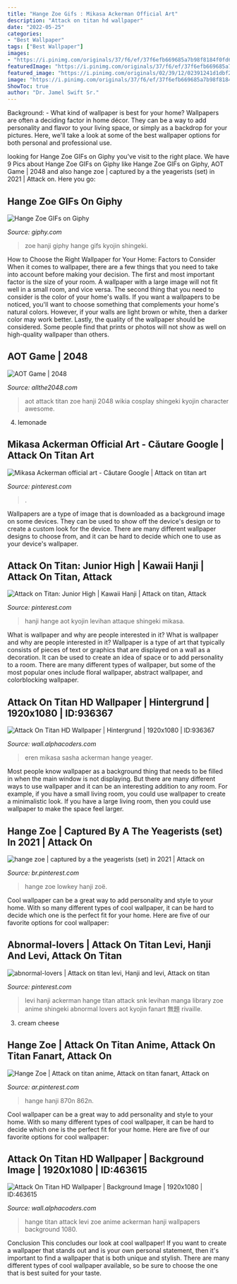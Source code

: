 ```yaml
---
title: "Hange Zoe Gifs : Mikasa Ackerman Official Art"
description: "Attack on titan hd wallpaper"
date: "2022-05-25"
categories:
- "Best Wallpaper"
tags: ["Best Wallpaper"]
images:
- "https://i.pinimg.com/originals/37/f6/ef/37f6efb669685a7b98f8184f0fd61ab8.gif"
featuredImage: "https://i.pinimg.com/originals/37/f6/ef/37f6efb669685a7b98f8184f0fd61ab8.gif"
featured_image: "https://i.pinimg.com/originals/02/39/12/02391241d1dbf28fa7b133dc0274f5a4.jpg"
image: "https://i.pinimg.com/originals/37/f6/ef/37f6efb669685a7b98f8184f0fd61ab8.gif"
ShowToc: true
author: "Dr. Jamel Swift Sr."
---
```



Background: - What kind of wallpaper is best for your home?
Wallpapers are often a deciding factor in home décor. They can be a way to add personality and flavor to your living space, or simply as a backdrop for your pictures. Here, we'll take a look at some of the best wallpaper options for both personal and professional use.

	

		
looking for Hange Zoe GIFs on Giphy you've visit to the right place. We have 9 Pics about Hange Zoe GIFs on Giphy like Hange Zoe GIFs on Giphy, AOT Game | 2048 and also hange zoe | captured by a the yeagerists (set) in 2021 | Attack on. Here you go:
		
    
## Hange Zoe GIFs On Giphy

<img loading=lazy src="http://media.giphy.com/media/zF5pWfopXFvUI/giphy.gif" onerror="this.onerror=null;this.src='https://tse3.mm.bing.net/th?id=OIP.B_5t1zd4rzdcgcKpDfO3wgAAAA&amp;pid=15.1';" alt="Hange Zoe GIFs on Giphy">

_Source: giphy.com_

>zoe hanji giphy hange gifs kyojin shingeki. 

	

How to Choose the Right Wallpaper for Your Home: Factors to Consider
When it comes to wallpaper, there are a few things that you need to take into account before making your decision. The first and most important factor is the size of your room. A wallpaper with a large image will not fit well in a small room, and vice versa. 
The second thing that you need to consider is the color of your home's walls. If you want a wallpapers to be noticed, you'll want to choose something that complements your home's natural colors. However, if your walls are light brown or white, then a darker color may work better. 
Lastly, the quality of the wallpaper should be considered. Some people find that prints or photos will not show as well on high-quality wallpaper than others.

    
## AOT Game | 2048

<img loading=lazy src="https://vignette.wikia.nocookie.net/animevice/images/e/eb/Hanji_Zoe.png/revision/latest?cb=20150328231353" onerror="this.onerror=null;this.src='https://tse2.mm.bing.net/th?id=OIP.xNQ64VaCO20CF6F4iWnTlQHaLH&amp;pid=15.1';" alt="AOT Game | 2048">

_Source: allthe2048.com_

>aot attack titan zoe hanji 2048 wikia cosplay shingeki kyojin character awesome. 

	

4. lemonade 

    
## Mikasa Ackerman Official Art - Căutare Google | Attack On Titan Art

<img loading=lazy src="https://i.pinimg.com/originals/37/f6/ef/37f6efb669685a7b98f8184f0fd61ab8.gif" onerror="this.onerror=null;this.src='https://tse3.mm.bing.net/th?id=OIP.KrOXmkYoae5IgP5RM_4KqAAAAA&amp;pid=15.1';" alt="Mikasa Ackerman official art - Căutare Google | Attack on titan art">

_Source: pinterest.com_

>. 

	

Wallpapers are a type of image that is downloaded as a background image on some devices. They can be used to show off the device's design or to create a custom look for the device. There are many different wallpaper designs to choose from, and it can be hard to decide which one to use as your device's wallpaper.

    
## Attack On Titan: Junior High | Kawaii Hanji | Attack On Titan, Attack

<img loading=lazy src="https://i.pinimg.com/736x/1d/15/4c/1d154c8a7d677d9843e9a311557baafd.jpg" onerror="this.onerror=null;this.src='https://tse4.mm.bing.net/th?id=OIP.cL8575iYR7XH0r7mFAi6UgHaGU&amp;pid=15.1';" alt="Attack on Titan: Junior High | Kawaii Hanji | Attack on titan, Attack">

_Source: pinterest.com_

>hanji hange aot kyojin levihan attaque shingeki mikasa. 

	

What is wallpaper and why are people interested in it?
What is wallpaper and why are people interested in it?
Wallpaper is a type of art that typically consists of pieces of text or graphics that are displayed on a wall as a decoration. It can be used to create an idea of space or to add personality to a room. There are many different types of wallpaper, but some of the most popular ones include floral wallpaper, abstract wallpaper, and colorblocking wallpaper.

    
## Attack On Titan HD Wallpaper | Hintergrund | 1920x1080 | ID:936367

<img loading=lazy src="https://images4.alphacoders.com/936/thumb-1920-936367.jpg" onerror="this.onerror=null;this.src='https://tse3.mm.bing.net/th?id=OIP.wCDa66m6e6s-OLPkIy-_bwHaEK&amp;pid=15.1';" alt="Attack On Titan HD Wallpaper | Hintergrund | 1920x1080 | ID:936367">

_Source: wall.alphacoders.com_

>eren mikasa sasha ackerman hange yeager. 

	

Most people know wallpaper as a background thing that needs to be filled in when the main window is not displaying. But there are many different ways to use wallpaper and it can be an interesting addition to any room. For example, if you have a small living room, you could use wallpaper to create a minimalistic look. If you have a large living room, then you could use wallpaper to make the space feel larger.

    
## Hange Zoe | Captured By A The Yeagerists (set) In 2021 | Attack On

<img loading=lazy src="https://i.pinimg.com/736x/42/22/39/422239bcc8f583c37c741efa95be0f6e.jpg" onerror="this.onerror=null;this.src='https://tse4.mm.bing.net/th?id=OIP.BP-vr5RJ9Mff1T6aZcf9yQHaHa&amp;pid=15.1';" alt="hange zoe | captured by a the yeagerists (set) in 2021 | Attack on">

_Source: br.pinterest.com_

>hange zoe lowkey hanji zoë. 

	

Cool wallpaper can be a great way to add personality and style to your home. With so many different types of cool wallpaper, it can be hard to decide which one is the perfect fit for your home. Here are five of our favorite options for cool wallpaper: 

    
## Abnormal-lovers | Attack On Titan Levi, Hanji And Levi, Attack On Titan

<img loading=lazy src="https://i.pinimg.com/originals/b9/54/c6/b954c6eddd91b24ba73aa8f8b74d7172.jpg" onerror="this.onerror=null;this.src='https://tse1.mm.bing.net/th?id=OIP.bNMGXyhkv5zuw8aPwlTcigHaKW&amp;pid=15.1';" alt="abnormal-lovers | Attack on titan levi, Hanji and levi, Attack on titan">

_Source: pinterest.com_

>levi hanji ackerman hange titan attack snk levihan manga library zoe anime shingeki abnormal lovers aot kyojin fanart 無題 rivaille. 

	

3. cream cheese 

    
## Hange Zoe | Attack On Titan Anime, Attack On Titan Fanart, Attack On

<img loading=lazy src="https://i.pinimg.com/originals/02/39/12/02391241d1dbf28fa7b133dc0274f5a4.jpg" onerror="this.onerror=null;this.src='https://tse4.mm.bing.net/th?id=OIP.FqN3s3Efta_h2LRgpdCtZQHaKX&amp;pid=15.1';" alt="Hange Zoe | Attack on titan anime, Attack on titan fanart, Attack on">

_Source: ar.pinterest.com_

>hange hanji 870n 862n. 

	

Cool wallpaper can be a great way to add personality and style to your home. With so many different types of cool wallpaper, it can be hard to decide which one is the perfect fit for your home. Here are five of our favorite options for cool wallpaper: 

    
## Attack On Titan HD Wallpaper | Background Image | 1920x1080 | ID:463615

<img loading=lazy src="https://images2.alphacoders.com/463/463615.jpg" onerror="this.onerror=null;this.src='https://tse1.mm.bing.net/th?id=OIP.srNY5fRSkPRzgT5p-AK1LQHaEK&amp;pid=15.1';" alt="Attack On Titan HD Wallpaper | Background Image | 1920x1080 | ID:463615">

_Source: wall.alphacoders.com_

>hange titan attack levi zoe anime ackerman hanji wallpapers background 1080. 

	

Conclusion
This concludes our look at cool wallpaper! If you want to create a wallpaper that stands out and is your own personal statement, then it's important to find a wallpaper that is both unique and stylish. There are many different types of cool wallpaper available, so be sure to choose the one that is best suited for your taste.

